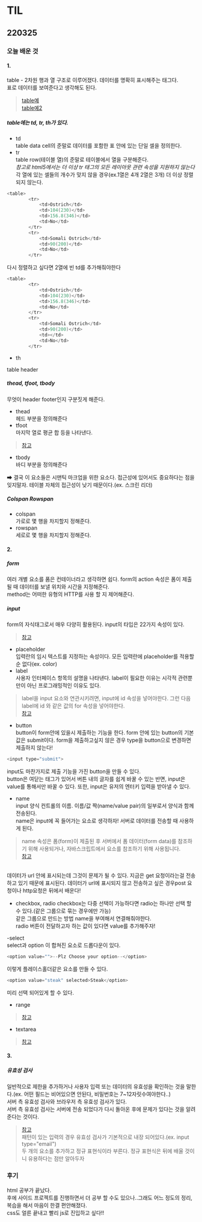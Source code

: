 # TIL  
## 220325  

### 오늘 배운 것  
#### 1.
table - 2차원 행과 열 구조로 이루어졌다. 데이터를 명확히 표시해주는 태그다.  
표로 데이터를 보여준다고 생각해도 된다.  
>[table예](https://en.wikipedia.org/wiki/List_of_largest_cities#List )  
>[table예2](https://en.wikipedia.org/wiki/Largest_organisms#Heaviest_living_bird_species)  

##### table에는 td, tr, th가 있다.  
- td  
table data cell의 준말로 데이터를 포함한 표 안에 있는 단일 셀을 정의한다.  
- tr  
table row(테이블 열)의 준말로 테이블에서 열을 구분해준다.  
_참고로 html5에서는 더 이상 tr 태그의 모든 레이아웃 관련 속성을 지원하지 않는다_
각 열에 있는 셀들의 개수가 맞지 않을 경우(ex.1열은 4개 2열은 3개) 더 이상 정렬 되지 않는다.  
```java
<table>
        <tr>
            <td>Ostrich</td>
            <td>104(230)</td>
            <td>156.8(346)</td>
            <td>No</td>
        </tr>
        <tr>
            <td>Somali Ostrich</td>
            <td>90(200)</td>
            <td>No</td>
        </tr>
```
다시 정렬하고 싶다면 2열에 빈 td를 추가해줘야한다  
```java
<table>
        <tr>
            <td>Ostrich</td>
            <td>104(230)</td>
            <td>156.8(346)</td>
            <td>No</td>
        </tr>
        <tr>
            <td>Somali Ostrich</td>
            <td>90(200)</td>
            <td></td>
            <td>No</td>
        </tr>
```
- th  

table header  

##### thead, tfoot, tbody  
무엇이 header footer인지 구분짓게 해준다.  
- thead    
헤드 부분을 정의해준다  
- tfoot  
마지막 열로 평균 합 등을 나타낸다.  
>[참고](https://developer.mozilla.org/en-US/docs/Web/HTML/Element/tfoot)  
- tbody  
바디 부분을 정의해준다  

➡ 결국 이 요소들은 시맨틱 마크업을 위한 요소다. 접근성에 있어서도 중요하다는 점을 잊지말자. 테이블 자체의 접근성이 낮기 때문이다.(ex. 스크린 리더)  

##### Colspan Rowspan  
- colspan  
가로로 몇 행을 차지할지 정해준다.  
- rowspan  
세로로 몇 행을 차지할지 정해준다.  

#### 2.  
##### form  
여러 개별 요소를 품은 컨테이너라고 생각하면 쉽다. form의 action 속성은 폼이 제출 될 때 데이터를 보낼 위치와 시간을 지정해준다.  
method는 어떠한 유형의 HTTP를 사용 할 지 제어해준다.  

##### input
form의 자식태그로서 매우 다양히 활용된다. input의 타입은 22가지 속성이 있다.  
>[참고](https://developer.mozilla.org/ko/docs/Web/HTML/Element/Input#%3Cinput%3E_%EC%9C%A0%ED%98%95)

- placeholder  
입력란의 임시 텍스트를 지정하는 속성이다. 모든 입력란에 placeholder를 적용할 순 없다(ex. color)  
- label  
사용자 인터페이스 항목의 설명을 나타낸다. label이 필요한 이유는 시각적 관련뿐만이 아닌 프로그래밍적인 이유도 있다.  
>label을 input 요소와 연관시키려면, input에 id 속성을 넣어야한다. 그런 다음 label에 id 와 같은 값의  for 속성을 넣어야한다.  
>[참고](https://developer.mozilla.org/ko/docs/Web/HTML/Element/label)  
- button  
button이 form안에 있을시 제출하는 기능을 한다. form 안에 있는 button의 기본값은 submit이다. form을 제출하고싶지 않은 경우 type을 button으로 변경하면 제출하지 않는다!  
```java
<input type="submit">
```  
input도 마찬가지로 제출 기능을 가진 button을 만들 수 있다.  
button은 여닫는 태그가 있어서 버튼 내의 글자를 쉽게 바꿀 수 있는 반면, input은 value를 통해서만 바꿀 수 있다. 또한, input은 유저의 엔터키 입력을 받아낼 수 있다.  
- name  
input 양식 컨트롤의 이름. 이름/값 짝(name/value pair)의 일부로서 양식과 함께 전송된다.  
name은 input에 꼭 들어가는 요소로 생각하자! 서버로 데이터를 전송할 때 사용하게 된다.  
>name 속성은 폼(form)이 제출된 후 서버에서 폼 데이터(form data)를 참조하기 위해 사용되거나, 자바스크립트에서 요소를 참조하기 위해 사용됩니다.  
>[참고](http://www.tcpschool.com/html-tag-attrs/input-name)
<br>
데이터가 url 안에 표시되는데 그것이 문제가 될 수 있다. 지금은 get 요청이라는걸 전송하고 있기 때문에 표시된다.  
데이터가 url에 표시되지 않고 전송하고 싶은 경우post 요청이나 http요청은 뒤에서 배운다!  

- checkbox, radio
checkbox는 다중 선택이 가능하다면 radio는 하나만 선택 할 수 있다.(같은 그룹으로 묶는 경우에만 가능)  
같은 그룹으로 만드는 방법 name을 부여해서 연결해줘야한다.  
radio 버튼이 전달하고자 하는 값이 있다면 value를 추가해주자!  

-select  
select과 option 이 합쳐진 요소로 드롭다운이 있다.  
```java
<option value="">--Plz Choose your option--</option>
```
이렇게 플레이스홀더같은 요소를 만들 수 있다.  
```java
<option value="steak" selected>Steak</option>
```
미리 선택 되어있게 할 수 있다.  

- range  
>[참고](https://developer.mozilla.org/en-US/docs/Web/HTML/Element/input/range)  

- textarea  
>[참고](https://developer.mozilla.org/ko/docs/Web/HTML/Element/textarea)  

#### 3.
##### 유효성 검사  
일반적으로 제한을 추가하거나 사용자 입력 또는 데이터의 유효성을 확인하는 것을 말한다.(ex. 어떤 필드는 비어있으면 안된다, 비밀번호는 7~12자릿수여야한다..)  
서버 측 유효성 검사와 브라우저 측 유효성 검사가 있다.  
서버 측 유효성 검사는 서버에 전송 되었다가 다시 돌아온 후에 문제가 있다는 것을 알려준다는 것이다.  
>[참고](https://developer.mozilla.org/en-US/docs/Web/HTML/Attributes/required)  
패턴이 있는 입력의 경우 유효성 검사가 기본적으로 내장 되어있다.(ex. input type="email")  
두 개의 요소를 추가하고 정규 표현식이라 부른다. 정규 표현식은 뒤에 배울 것이니 유용하다는 점만 알아두자  

### 후기
html 공부가 끝났다.  
후에 사이드 프로젝트를 진행하면서 더 공부 할 수도 있으나..그래도 어느 정도의 정리, 복습을 해서 마음이 한결 편안해졌다.  
css도 얼른 끝내고 빨리 js로 진입하고 싶다!!
